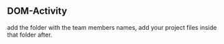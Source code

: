 ## DOM-Activity

add the folder with the team members names, add your project files inside that folder after.
